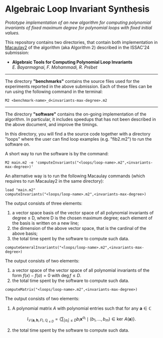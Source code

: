 # Algebraic Loop Invariant Synthesis

*Prototype implementation of an new algorithm for computing polynomial invariants of fixed maximum degree for polynomial loops with fixed initial values.*

This repository contains two directories, that contain both implementation in [Macaulay2](https://macaulay2.com/) of the algorithm (aka Algorithm 2) described in the ISSAC'24 submission: 

* **Algebraic Tools for Computing Polynomial Loop Invariants** <br>*E. Bayarmagnai, F. Mohammadi, R. Prébet*

---
The directory **"benchmarks"** contains the source files used for the experiments reported in the above submission. Each of these files can be run using the following command in the terminal:

```
M2 <benchmark-name>_d<invariants-max-degree>.m2
```
---
The directory **"software"** contains the on-going implementation of the algorithm. In particular, it includes speedups that has not been described in the above document, and improve the timings. 

In this directory, you will find a the source code together with a directory "loops" where the user can find loop examples (e.g. "fib2.m2") to run the software on.

A short way to run the software is by the command:

```
M2 main.m2 -e 'computeInvariants("<loops/loop-name>.m2",<invariants-max-degree>)'
```

An alternative way is to run the following Macaulay commands (which requires to run Macaulay2 in the same directory):

```
load "main.m2"
computeInvariants("<loops/loop-name>.m2",<invariants-max-degree>)
```

The output consists of three elements:
1. a vector space basis of the vector space of all polynomial invariants of degree $\leq$ D, where D is the chosen maximum degree; each element of the basis is written on a new line; 
2. the dimension of the above vector space, that is the cardinal of the above basis;
3. the total time spent by the software to compute such data.

```
computeGeneralInvariants("<loops/loop-name>.m2",<invariants-max-degree>)
```

The output consists of two elements:
1. a vector space of the vector space of all polynomial invariants of the form $f(x)-f(a)=0$ with $\deg f\leq D$.
2. the total time spent by the software to compute such data.

```
computeMatrix("<loops/loop-name>.m2",<invariants-max-degree>)
```

The output consists of two elements:
1. A polynomial matrix $A$ with polynomial entries such that for any $\textbf{a}\in \mathbb{C}$ <br>
```math
I_{\mathcal{L}(\textbf{a}, \textbf{h},F),\mathbb{Q}_{\leq D}} =\left\{ \sum_{ |\alpha_i| \leq D}b_{i}\textbf{x}^{\alpha_i} \mid (b_1,\ldots,b_m) \in \ker\,A(\textbf{a}) \right\}.
```
2. the total time spent by the software to compute such data.
